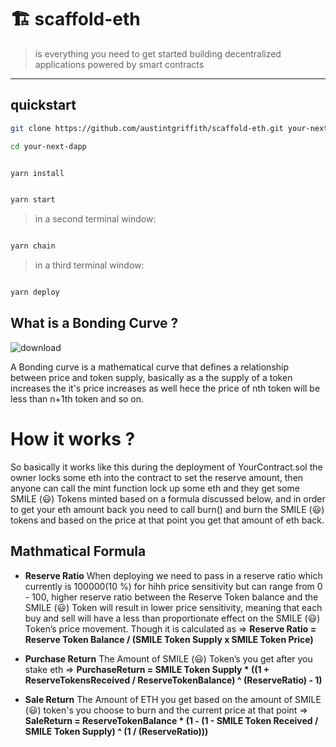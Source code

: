 # 🏗 scaffold-eth

> is everything you need to get started building decentralized applications powered by smart contracts

---

## quickstart

```bash
git clone https://github.com/austintgriffith/scaffold-eth.git your-next-dapp

cd your-next-dapp
```

```bash

yarn install

```

```bash

yarn start

```

> in a second terminal window:

```bash

yarn chain

```

> in a third terminal window:

```bash

yarn deploy

```

## What is a Bonding Curve ?
![download](https://user-images.githubusercontent.com/26670962/102856353-4e7dc280-444c-11eb-891b-b1e414d9e4a5.png)

A Bonding curve is a mathematical curve that defines a relationship between price and token supply, basically as a the supply of a token increases the it's price increases as well hece the price of nth token will be less than n+1th token and so on.

# How it works ?
So basically it works like this during the deployment of YourContract.sol the owner locks some eth into the contract to set the reserve amount, then anyone can call the mint function lock up some eth and they get some SMILE (😃) Tokens minted based on a formula discussed below, and in order to get your eth amount back you need to call burn() and burn the SMILE (😃) tokens and based on the price at that point you get that amount of eth back.

## Mathmatical Formula

- **Reserve Ratio** When deploying we need to pass in a reserve ratio which currently is 100000(10 %) for hihh price sensitivity but can range from 0 - 100, higher reserve ratio between the Reserve Token balance and the SMILE (😃) Token will result in lower price sensitivity, meaning that each buy and sell will have a less than proportionate effect on the SMILE (😃) Token’s price movement.
Though it is calculated as => **Reserve Ratio = Reserve Token Balance / (SMILE Token Supply x SMILE Token Price)**


- **Purchase Return**  The Amount of SMILE (😃) Token’s you get after you stake eth => **PurchaseReturn = SMILE Token Supply * ((1 + ReserveTokensReceived / ReserveTokenBalance) ^ (ReserveRatio) - 1)**


- **Sale Return** The Amount of ETH you get based on the amount of SMILE (😃) token's you choose to burn and the current price at that point  => **SaleReturn = ReserveTokenBalance * (1 - (1 - SMILE Token Received / SMILE Token Supply) ^ (1 / (ReserveRatio)))**
